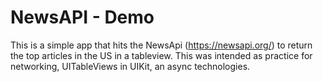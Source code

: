 # NewsAPI - Demo

This is a simple app that hits the NewsApi (https://newsapi.org/) to return the top articles in the US in a tableview. This was intended as practice for networking, UITableViews in UIKit, an async technologies. 

